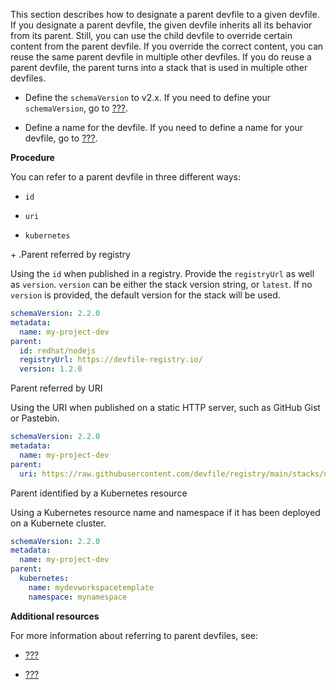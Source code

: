 This section describes how to designate a parent devfile to a given
devfile. If you designate a parent devfile, the given devfile inherits
all its behavior from its parent. Still, you can use the child devfile
to override certain content from the parent devfile. If you override the
correct content, you can reuse the same parent devfile in multiple other
devfiles. If you do reuse a parent devfile, the parent turns into a
stack that is used in multiple other devfiles.

- Define the `schemaVersion` to v2.x. If you need to define your
  `schemaVersion`, go to
  [???](/docs/2.1.0/adding-schema-version-to-a-devfile.adoc).

- Define a name for the devfile. If you need to define a name for your
  devfile, go to [???](/docs/2.1.0/adding-a-name-to-a-devfile.adoc).

**Procedure**

You can refer to a parent devfile in three different ways:

- `id`

- `uri`

- `kubernetes`

\+ .Parent referred by registry

Using the `id` when published in a registry. Provide the `registryUrl`
as well as `version`. `version` can be either the stack version string,
or `latest`. If no `version` is provided, the default version for the
stack will be used.

```yaml
schemaVersion: 2.2.0
metadata:
  name: my-project-dev
parent:
  id: redhat/nodejs
  registryUrl: https://devfile-registry.io/
  version: 1.2.0
```

Parent referred by URI

Using the URI when published on a static HTTP server, such as GitHub
Gist or Pastebin.

```yaml
schemaVersion: 2.2.0
metadata:
  name: my-project-dev
parent:
  uri: https://raw.githubusercontent.com/devfile/registry/main/stacks/nodejs/devfile.yaml
```

Parent identified by a Kubernetes resource

Using a Kubernetes resource name and namespace if it has been deployed
on a Kubernete cluster.

```yaml
schemaVersion: 2.2.0
metadata:
  name: my-project-dev
parent:
  kubernetes:
    name: mydevworkspacetemplate
    namespace: mynamespace
```

**Additional resources**

For more information about referring to parent devfiles, see:

- [???](/docs/2.1.0/api-reference.adoc)

- [???](/docs/2.1.0/devfile-resources.adoc)
